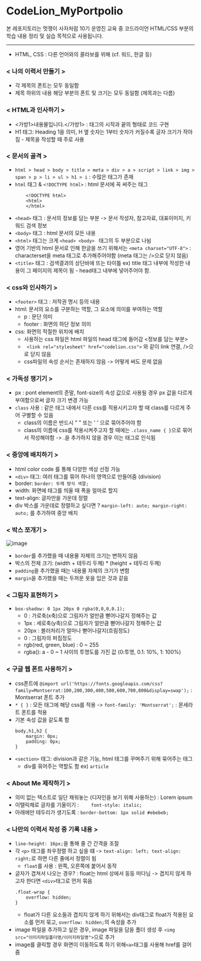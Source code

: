 # CodeLion_MyPortpolio

본 레포지토리는 멋쟁이 사자처럼 10기 운영진 교육 중 코드라이언 HTML/CSS 부분의 학습 내용 정리 및 실습 목적으로 사용됩니다.

------

- HTML, CSS : 다른 언어와의 콜라보를 위해 (cf. 워드, 한글 등)

### < 나의 이력서 만들기 >
- 각 제목의 폰트는 모두 동일함
- 제목 하위의 내용 해당 부분의 폰트 및 크기는 모두 동일함 (제목과는 다름)

### < HTML과 인사하기 >
- <가방1>내용물입니다.</가방1> : 태그의 시작과 끝의 형태로 코드 구현
- H1 태그: Heading 1을 의미, H 옆 숫자는 1부터 숫자가 커질수록 글자 크기가 작아짐 - 제목을 작성할 때 주로 사용

### < 문서의 골격 >
- ``` html > head > body > title > meta > div > a > script > link > img > span > p > li > ul > h1 > i ``` : 수많은 태그가 존재
- ``` html ``` 태그 & ``` <!DOCTYPE html> ``` : html 문서에 꼭 써주는 태그
    ``` 
        <!DOCTYPE html>
        <html>
        </html>
    ```
- ``` <head> ``` 태그 : 문서의 정보를 담는 부분 -> 문서 작성자, 참고자료, 대표이미지, 키워드 검색 정보
- ``` <body> ``` 태그 : html 문서의 모든 내용
- ``` <html> ``` 태그는 크게 ```<head> <body> ``` 태그의 두 부분으로 나뉨
- 영어 기반의 html 문서로 인해 한글을 쓰기 위해서는 ```<meta charset="UTF-8">``` : characterset을 meta 태그로 추가해주어야함 (meta 태그는 />으로 닫지 않음)
- ```<title>``` 태그 : 검색결과의 상단바에 뜨는 타이틀 ex) title 태그 내부에 작성한 내용이 그 페이지의 제목이 됨 - head태그 내부에 넣어주어야 함.

### < css와 인사하기 >
- ``` <footer> ``` 태그 : 저작권 명시 등의 내용
- html: 문서의 요소를 구분하는 역할, 그 요소에 의미를 부여하는 역할
    - p : 문단 의미 
    - footer : 화면의 하단 정보 의미
- css: 화면의 적절한 위치에 배치
    - 사용하는 css 파일은 html 파일의 head 태그에 들어감 <정보를 담는 부분>
    - ``` <link rel="stylesheet" href="codelion.css">``` 와 같이 link 연결, />으로 닫지 않음
    - css파일의 속성 순서는 존재하지 않음 -> 어떻게 써도 문제 없음

### < 가독성 챙기기 >
- px : pont element의 준말, font-size의 속성 값으로 사용될 경우 px 값을 다르게 부여함으로써 글자 크기 변경 가능
- ``` class ``` 사용 : 같은 태그 내에서 다른 css를 적용시키고자 할 때 class를 다르게 주어 구별할 수 있음
    - class의 이름은 반드시 " " 또는 ' ' 으로 묶어주어야 함
    - class의 이름에 css를 적용시켜주고자 할 때에는 ```.class_name { }```으로 묶어서 작성해야함 -> .을 추가하지 않을 경우 이는 태그로 인식됨


### < 중앙에 배치하기 >
- html color code 를 통해 다양한 색상 선정 가능
- ```<div>``` 태그: 여러 태그를 묶어 하나의 영역으로 만들어줌 (division)
- border: ``` border: 두께 방식 색깔; ```
- width: 화면에 태그를 띄울 때 폭을 얼마로 할지
- text-align: 글자만을 가운데 정렬
- div 박스를 가운데로 정렬하고 싶다면 ? ``` margin-left: auto; margin-right: auto; ``` 를 추가하여 중앙 배치

### < 박스 쪼개기 >
![image](https://user-images.githubusercontent.com/66112716/147904131-08fc8db7-077b-43b6-8a68-0a70753e2906.png)
- ```border```를 추가했을 때 내용물 자체의 크기는 변하지 않음
- 박스의 전체 크기: (width + 테두리 두께) * (height + 테두리 두께)
- ```padding```을 추가했을 때는 내용물 자체의 크기가 변함
- ```margin```을 추가했을 때는 두꺼운 옷을 입은 것과 같음

### < 그림자 표현하기 >
- ```box-shadow: 0 1px 20px 0 rgba(0,0,0,0.1); ```
    - 0 : 가로축(x축)으로 그림자가 얼만큼 뻗어나갈지 정해주는 값
    - 1px : 세로축(y축)으로 그림자가 얼만큼 뻗어나갈지 정해주는 값
    - 20px : 블러처리가 얼마나 뻗어나갈지(흐림정도)
    - 0 : 그림자의 퍼짐정도
    - rgb(red, green, blue) : 0 ~ 255
    - rgba(): a - 0 ~ 1 사이의 투명도를 가진 값 (0:투명, 0.1: 10%, 1: 100%)

### < 구글 웹 폰트 사용하기 >
- css폰트에 ```@import url('https://fonts.googleapis.com/css?family=Montserrat:100,200,300,400,500,600,700,800&display=swap');``` : Montserrat 폰트 추가
-  ```* { }``` : 모든 태그에 해당 css를 적용 -> ```font-family: 'Montserrat';``` : 몬세라트 폰트를 적용
- 기본 속성 값을 같도록 함
    ```
    body,h1,h2 {
        margin: 0px;
        padding: 0px;
    }
    ```
- ```<section>``` 태그: division과 같은 기능, html 태그를 꾸며주기 위해 묶어주는 태그
    - div를 묶어주는 역할도 함 ex) ```article```

### < About Me 제작하기 >
- 의미 없는 텍스트로 일단 채워놓는 (디자인을 보기 위해 사용하는) : Lorem ipsum
- 이탤릭체로 글자를 기울이기 : ```    font-style: italic;```
- 아래에만 테두리가 생기도록 : ```border-bottom: 1px solid #ebebeb;```

### < 나만의 이력서 작성 중 기록 내용 >
- ```line-height: 16px;```을 통해 줄 간 간격을 조절
- 각 ```<p>``` 태그를 좌우정렬 하고 싶을 떄 -> ```text-align: left; text-align: right;```로 하면 다른 줄에서 정렬이 됨
    - ```float```를 사용 : 왼쪽, 오른쪽에 붙어서 동작
- 글자가 겹쳐서 나오는 경우? : float는 html 상에서 둥둥 떠다님 -> 겹치지 않게 하고자 한다면 ```<div>```태그로 먼저 묶음
    ```
    .float-wrap {
        overflow: hidden;
    }
    ```
    - float가 다른 요소들과 겹치지 않게 하기 위해서는 div태그로 float가 적용된 요소를 먼저 묶고, ```overflow: hidden;```의 속성을 추가
- image 파일을 추가하고 싶은 경우, image 파일을 담을 폴더 생성 후 ```<img src="이미지파일폴더명/이미지파일명">```으로 추가
- image를 클릭할 경우 화면이 이동하도록 하기 위해```<a>```태그를 사용해 href를 걸어줌

